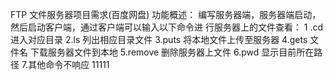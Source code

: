 FTP 文件服务器项目需求(百度网盘)
功能概述：
  编写服务器端，服务器端启动，然后启动客户端，通过客户端可以输入以下命令进
行服务器上的文件查看：
   1 .cd 进入对应目录
   2.ls 列出相应目录文件
   3.puts 将本地文件上传至服务器
   4.gets 文件名 下载服务器文件到本地
   5.remove 删除服务器上文件
   6.pwd 显示目前所在路径
   7.其他命令不响应
   11111
